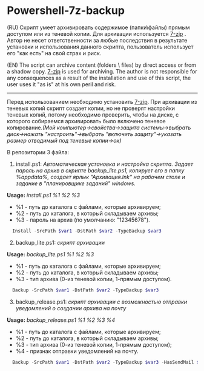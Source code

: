 # Powershell-7z-backup
(RU) Cкрипт умеет архивировать содержимое (папки\файлы) прямым доступом или из теневой копии. Для архивации используется [7-zip](http://7-zip.org/ "официальный сайт")
. Автор не несет ответственности за любые последствия в результате установки и использования данного скрипта, пользователь использует его "как есть" на свой страх и риск.

(EN) The script can archive content (folders \ files) by direct access or from a shadow copy. [7-zip](http://7-zip.org/ "official site") is used for archiving. The author is not responsible for any consequences as a result of the installation and use of this script, the user uses it "as is" at his own peril and risk.

----
Перед использованием необходимо установить [7-zip](http://7-zip.org/ "official site"). При архивации из теневых копий скрипт создает копии, но не проверят настройки теневых копий, потому необходимо проверить, чтобы на диске, с которого собираемся архивировать было включено теневое копирование.*(Мой компьютер->свойства->защита системы->выбрать диск->нажать "настроить"->выбрать "включить защиту"->указать размер отводимый под теневые копии->ок)*

В репозитории 3 файла:

1. install.ps1: *Автоматическая установка и настройка скрипта. Задает пароль на архив в скрипте backup_lite.ps1, копирует его в папку %appdata%, создает ярлык "Архивация.lnk" на рабочем столе и задание в "планировщике заданий" windows.*

**Usage:** *install.ps1 %1 %2 %3*
* %1 - путь до каталога с файлами, которые архивируем;
* %2 - путь до каталога, в который складываем архивы;
* %3 - пароль на архив (по умолчанию: "12345678").
```powershell
  Install -SrcPath $var1 -DstPath $var2 -TypeBackup $var3
```

2. backup_lite.ps1: *скрипт архивации*

**Usage:** *backup_lite.ps1 %1 %2 %3*
* %1 - путь до каталога с файлами, которые архивируем;
* %2 - путь до каталога, в который складываем архивы;
* %3 - тип архива (0-из теневой копии, 1-прямым доступом).
```powershell
  Backup -SrcPath $var1 -DstPath $var2 -TypeBackup $var3
```

3. backup_release.ps1: *скрипт архивации с возможностью отправки уведомлений о создании архива на почту*

**Usage:** *backup_release.ps1 %1 %2 %3 %4*
* %1 - путь до каталога с файлами, которые архивируем;
* %2 - путь до каталога, в который складываем архивы;
* %3 - тип архива (0-из теневой копии, 1-прямым доступом);
* %4 - признак отправки уведомлений на почту.
```powershell
  Backup -SrcPath $var1 -DstPath $var2 -TypeBackup $var3 -HasSendMail $var4	
```

